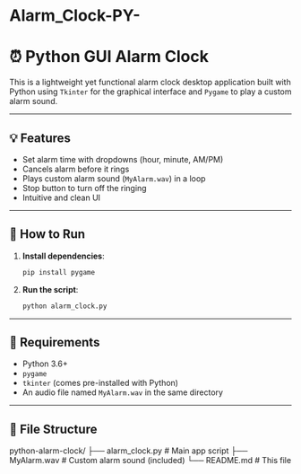 # Alarm_Clock-PY-
# ⏰ Python GUI Alarm Clock

This is a lightweight yet functional alarm clock desktop application built with Python using `Tkinter` for the graphical interface and `Pygame` to play a custom alarm sound.

---

## 💡 Features

- Set alarm time with dropdowns (hour, minute, AM/PM)
- Cancels alarm before it rings
- Plays custom alarm sound (`MyAlarm.wav`) in a loop
- Stop button to turn off the ringing
- Intuitive and clean UI

---

## 🚀 How to Run

1. **Install dependencies**:
    ```bash
    pip install pygame
    ```

2. **Run the script**:
    ```bash
    python alarm_clock.py
    ```

---

## 🔔 Requirements

- Python 3.6+
- `pygame`
- `tkinter` (comes pre-installed with Python)
- An audio file named `MyAlarm.wav` in the same directory

---

## 📁 File Structure

python-alarm-clock/
├── alarm_clock.py # Main app script
├── MyAlarm.wav # Custom alarm sound (included)
└── README.md # This file
